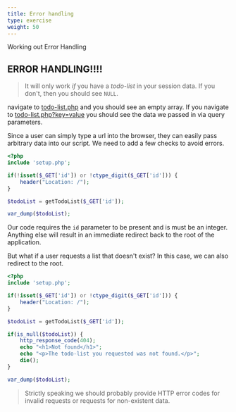 ```yaml
---
title: Error handling
type: exercise
weight: 50
---
```


Working out Error Handling

<!--more-->


## ERROR HANDLING!!!!

> It will only work *if* you have a *todo-list* in your session data.
> If you don't, then you should see `NULL`.

navigate to [todo-list.php](http://localhost:3000/todo-list.php) and you should see an empty array.
If you navigate to [todo-list.php?key=value](http://localhost:3000/todo-list.php?key=value) you should see the data we passed in via query parameters.


Since a user can simply type a url into the browser, they can easily pass arbitrary data into our script.
We need to add a few checks to avoid errors.


```php {hl_lines="3-6"}
<?php
include 'setup.php';

if(!isset($_GET['id']) or !ctype_digit($_GET['id'])) {
    header("Location: /");
}

$todoList = getTodoList($_GET['id']);

var_dump($todoList);
```

Our code requires the `id` parameter to be present and is must be an integer.
Anything else will result in an immediate redirect back to the root of the application.

But what if a user requests a list that doesn't exist?
In this case, we can also redirect to the root.

```php
<?php
include 'setup.php';

if(!isset($_GET['id']) or !ctype_digit($_GET['id'])) {
    header("Location: /");
}

$todoList = getTodoList($_GET['id']);

if(is_null($todoList)) {
    http_response_code(404);
    echo "<h1>Not found</h1>";
    echo "<p>The todo-list you requested was not found.</p>";
    die();
}

var_dump($todoList);
```

> Strictly speaking we should probably provide HTTP error codes for invalid requests or requests for non-existent data.
